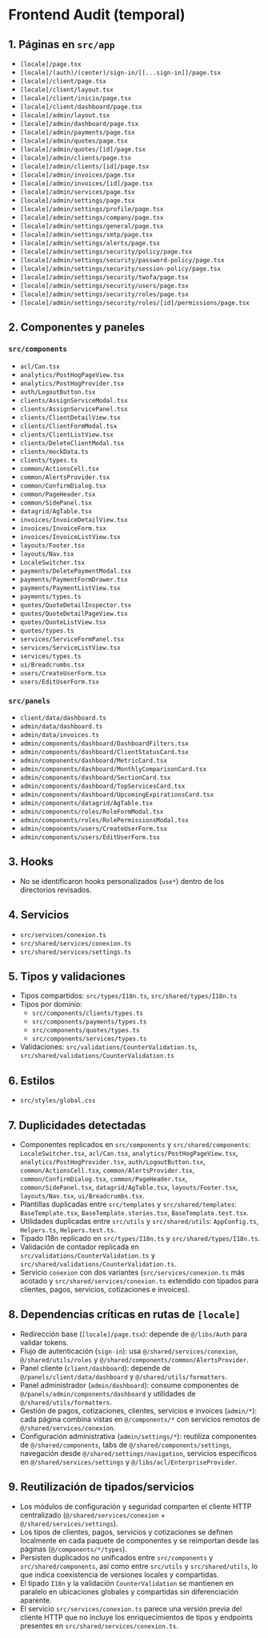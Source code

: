 # Frontend Audit (temporal)

## 1. Páginas en `src/app`
- `[locale]/page.tsx`
- `[locale]/(auth)/(center)/sign-in/[[...sign-in]]/page.tsx`
- `[locale]/client/page.tsx`
- `[locale]/client/layout.tsx`
- `[locale]/client/inicio/page.tsx`
- `[locale]/client/dashboard/page.tsx`
- `[locale]/admin/layout.tsx`
- `[locale]/admin/dashboard/page.tsx`
- `[locale]/admin/payments/page.tsx`
- `[locale]/admin/quotes/page.tsx`
- `[locale]/admin/quotes/[id]/page.tsx`
- `[locale]/admin/clients/page.tsx`
- `[locale]/admin/clients/[id]/page.tsx`
- `[locale]/admin/invoices/page.tsx`
- `[locale]/admin/invoices/[id]/page.tsx`
- `[locale]/admin/services/page.tsx`
- `[locale]/admin/settings/page.tsx`
- `[locale]/admin/settings/profile/page.tsx`
- `[locale]/admin/settings/company/page.tsx`
- `[locale]/admin/settings/general/page.tsx`
- `[locale]/admin/settings/smtp/page.tsx`
- `[locale]/admin/settings/alerts/page.tsx`
- `[locale]/admin/settings/security/policy/page.tsx`
- `[locale]/admin/settings/security/password-policy/page.tsx`
- `[locale]/admin/settings/security/session-policy/page.tsx`
- `[locale]/admin/settings/security/twofa/page.tsx`
- `[locale]/admin/settings/security/users/page.tsx`
- `[locale]/admin/settings/security/roles/page.tsx`
- `[locale]/admin/settings/security/roles/[id]/permissions/page.tsx`

## 2. Componentes y paneles
### `src/components`
- `acl/Can.tsx`
- `analytics/PostHogPageView.tsx`
- `analytics/PostHogProvider.tsx`
- `auth/LogoutButton.tsx`
- `clients/AssignServiceModal.tsx`
- `clients/AssignServicePanel.tsx`
- `clients/ClientDetailView.tsx`
- `clients/ClientFormModal.tsx`
- `clients/ClientListView.tsx`
- `clients/DeleteClientModal.tsx`
- `clients/mockData.ts`
- `clients/types.ts`
- `common/ActionsCell.tsx`
- `common/AlertsProvider.tsx`
- `common/ConfirmDialog.tsx`
- `common/PageHeader.tsx`
- `common/SidePanel.tsx`
- `datagrid/AgTable.tsx`
- `invoices/InvoiceDetailView.tsx`
- `invoices/InvoiceForm.tsx`
- `invoices/InvoiceListView.tsx`
- `layouts/Footer.tsx`
- `layouts/Nav.tsx`
- `LocaleSwitcher.tsx`
- `payments/DeletePaymentModal.tsx`
- `payments/PaymentFormDrawer.tsx`
- `payments/PaymentListView.tsx`
- `payments/types.ts`
- `quotes/QuoteDetailInspector.tsx`
- `quotes/QuoteDetailPageView.tsx`
- `quotes/QuoteListView.tsx`
- `quotes/types.ts`
- `services/ServiceFormPanel.tsx`
- `services/ServiceListView.tsx`
- `services/types.ts`
- `ui/Breadcrumbs.tsx`
- `users/CreateUserForm.tsx`
- `users/EditUserForm.tsx`

### `src/panels`
- `client/data/dashboard.ts`
- `admin/data/dashboard.ts`
- `admin/data/invoices.ts`
- `admin/components/dashboard/DashboardFilters.tsx`
- `admin/components/dashboard/ClientStatusCard.tsx`
- `admin/components/dashboard/MetricCard.tsx`
- `admin/components/dashboard/MonthlyComparisonCard.tsx`
- `admin/components/dashboard/SectionCard.tsx`
- `admin/components/dashboard/TopServicesCard.tsx`
- `admin/components/dashboard/UpcomingExpirationsCard.tsx`
- `admin/components/datagrid/AgTable.tsx`
- `admin/components/roles/RoleFormModal.tsx`
- `admin/components/roles/RolePermissionsModal.tsx`
- `admin/components/users/CreateUserForm.tsx`
- `admin/components/users/EditUserForm.tsx`

## 3. Hooks
- No se identificaron hooks personalizados (`use*`) dentro de los directorios revisados.

## 4. Servicios
- `src/services/conexion.ts`
- `src/shared/services/conexion.ts`
- `src/shared/services/settings.ts`

## 5. Tipos y validaciones
- Tipos compartidos: `src/types/I18n.ts`, `src/shared/types/I18n.ts`
- Tipos por dominio:
  - `src/components/clients/types.ts`
  - `src/components/payments/types.ts`
  - `src/components/quotes/types.ts`
  - `src/components/services/types.ts`
- Validaciones: `src/validations/CounterValidation.ts`, `src/shared/validations/CounterValidation.ts`

## 6. Estilos
- `src/styles/global.css`

## 7. Duplicidades detectadas
- Componentes replicados en `src/components` y `src/shared/components`: `LocaleSwitcher.tsx`, `acl/Can.tsx`, `analytics/PostHogPageView.tsx`, `analytics/PostHogProvider.tsx`, `auth/LogoutButton.tsx`, `common/ActionsCell.tsx`, `common/AlertsProvider.tsx`, `common/ConfirmDialog.tsx`, `common/PageHeader.tsx`, `common/SidePanel.tsx`, `datagrid/AgTable.tsx`, `layouts/Footer.tsx`, `layouts/Nav.tsx`, `ui/Breadcrumbs.tsx`.
- Plantillas duplicadas entre `src/templates` y `src/shared/templates`: `BaseTemplate.tsx`, `BaseTemplate.stories.tsx`, `BaseTemplate.test.tsx`.
- Utilidades duplicadas entre `src/utils` y `src/shared/utils`: `AppConfig.ts`, `Helpers.ts`, `Helpers.test.ts`.
- Tipado I18n replicado en `src/types/I18n.ts` y `src/shared/types/I18n.ts`.
- Validación de contador replicada en `src/validations/CounterValidation.ts` y `src/shared/validations/CounterValidation.ts`.
- Servicio `conexion` con dos variantes (`src/services/conexion.ts` más acotado y `src/shared/services/conexion.ts` extendido con tipados para clientes, pagos, servicios, cotizaciones e invoices).

## 8. Dependencias críticas en rutas de `[locale]`
- Redirección base (`[locale]/page.tsx`): depende de `@/libs/Auth` para validar tokens.
- Flujo de autenticación (`sign-in`): usa `@/shared/services/conexion`, `@/shared/utils/roles` y `@/shared/components/common/AlertsProvider`.
- Panel cliente (`client/dashboard`): depende de `@/panels/client/data/dashboard` y `@/shared/utils/formatters`.
- Panel administrador (`admin/dashboard`): consume componentes de `@/panels/admin/components/dashboard` y utilidades de `@/shared/utils/formatters`.
- Gestión de pagos, cotizaciones, clientes, servicios e invoices (`admin/*`): cada página combina vistas en `@/components/*` con servicios remotos de `@/shared/services/conexion`.
- Configuración administrativa (`admin/settings/*`): reutiliza componentes de `@/shared/components`, tabs de `@/shared/components/settings`, navegación desde `@/shared/settings/navigation`, servicios específicos en `@/shared/services/settings` y `@/libs/acl/EnterpriseProvider`.

## 9. Reutilización de tipados/servicios
- Los módulos de configuración y seguridad comparten el cliente HTTP centralizado (`@/shared/services/conexion` + `@/shared/services/settings`).
- Los tipos de clientes, pagos, servicios y cotizaciones se definen localmente en cada paquete de componentes y se reimportan desde las páginas (`@/components/*/types`).
- Persisten duplicados no unificados entre `src/components` y `src/shared/components`, así como entre `src/utils` y `src/shared/utils`, lo que indica coexistencia de versiones locales y compartidas.
- El tipado `I18n` y la validación `CounterValidation` se mantienen en paralelo en ubicaciones globales y compartidas sin diferenciación aparente.
- El servicio `src/services/conexion.ts` parece una versión previa del cliente HTTP que no incluye los enriquecimientos de tipos y endpoints presentes en `src/shared/services/conexion.ts`.
